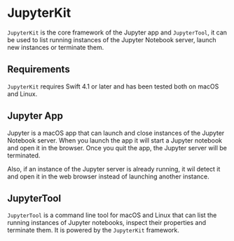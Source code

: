 # JupyterKit

`JupyterKit` is the core framework of the Jupyter app and `JupyterTool`, it can be used to list running instances of the Jupyter Notebook server, launch new instances or terminate them.


## Requirements

`JupyterKit` requires Swift 4.1 or later and has been tested both on macOS and Linux.


##  Jupyter App

Jupyter is a macOS app that can launch and close instances of the Jupyter Notebook server. When you launch the app it will start a Jupyter notebook and open it in the browser. Once you quit the app, the Jupyter server will be terminated.

Also, if an instance of the Jupyter server is already running, it wil detect it and open it in the web browser instead of launching another instance.


## JupyterTool

`JupyterTool` is a command line tool for macOS and Linux that can list the running instances of Jupyter notebooks, inspect their properties and terminate them. It is powered by the `JupyterKit` framework.

